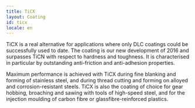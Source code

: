 ```yaml
---
title: TiCX
layout: Coating
id: ticx
locale: en
---
```

TiCX is a real alternative for applications where only DLC coatings could be successfully used to date. The coating is our new development of 2016 and surpasses TiCN with respect to hardness and toughness. It is characterised in particular by outstanding anti-friction and anti-adhesion properties.

Maximum performance is achieved with TiCX during fine blanking and forming of stainless steel, and during thread cutting and forming on alloyed and corrosion-resistant steels. TiCX is also the coating of choice for gear hobbing, broaching and sawing with tools of high-speed steel, and for the injection moulding of carbon fibre or glassfibre-reinforced plastics.
